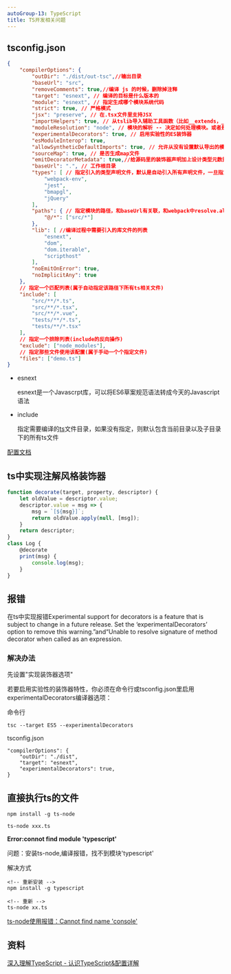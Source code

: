 ```yaml
---
autoGroup-13: TypeScript
title: TS开发相关问题
---
```


## tsconfig.json
```json
{
    "compilerOptions": {
        "outDir": "./dist/out-tsc",//输出目录
        "baseUrl": "src",
        "removeComments": true,//编译 js 的时候，删除掉注释
        "target": "esnext", // 编译的目标是什么版本的
        "module": "esnext", // 指定生成哪个模块系统代码
        "strict": true, // 严格模式
        "jsx": "preserve", // 在.tsx文件里支持JSX
        "importHelpers": true, // 从tslib导入辅助工具函数（比如__extends，__rest等）
        "moduleResolution": "node", // 模块的解析 -- 决定如何处理模块。或者是"Node"对于Node.js/io.js，或者是"Classic"（默认）。查看模块解析了解详情。
        "experimentalDecorators": true, // 启用实验性的ES装饰器
        "esModuleInterop": true,
        "allowSyntheticDefaultImports": true, // 允许从没有设置默认导出的模块中默认导入。这并不影响代码的显示，仅为了类型检查。
        "sourceMap": true, // 是否生成map文件
        "emitDecoratorMetadata": true,//给源码里的装饰器声明加上设计类型元数据。查看issue #2577了解更多信息。
        "baseUrl": ".", // 工作根目录
        "types": [ // 指定引入的类型声明文件，默认是自动引入所有声明文件，一旦指定该选项，则会禁用自动引入，改为只韵如指定的类型声明文件，如果指定空数组[]则不引用任何文件
            "webpack-env",
            "jest",
            "bmapgl",
            "jQuery"
        ],
        "paths": { // 指定模块的路径，和baseUrl有关联，和webpack中resolve.alias配置一样
            "@/*": ["src/*"]
        },
        "lib": [ //编译过程中需要引入的库文件的列表
            "esnext",
            "dom",
            "dom.iterable",
            "scripthost"
        ],
        "noEmitOnError": true,
        "noImplicitAny": true
    },
    // 指定一个匹配列表(属于自动指定该路径下所有ts相关文件)
    "include": [ 
        "src/**/*.ts",
        "src/**/*.tsx",
        "src/**/*.vue",
        "tests/**/*.ts",
        "tests/**/*.tsx"
    ],
    // 指定一个排除列表(include的反向操作)
    "exclude": ["node_modules"],
    // 指定那些文件使用该配置(属于手动一个个指定文件)
    "files": ["demo.ts"]
}
```

- esnext

    esnext是一个Javascrpt库，可以将ES6草案规范语法转成今天的Javascript语法

- include

    指定需要编译的<u>ts</u>文件目录，如果没有指定，则默认包含当前目录以及子目录下的所有ts文件


[配置文档](https://www.typescriptlang.org/tsconfig)

## ts中实现注解风格装饰器
```js
function decorate(target, property, descriptor) {
    let oldValue = descriptor.value;
    descriptor.value = msg => {
        msg = `[${msg}]`;
        return oldValue.apply(null, [msg]);
    }
    return descriptor;
}
class Log {
    @decorate
    print(msg) {
        console.log(msg);
    }
}
```

##  报错
在ts中实现报错Experimental support for decorators is a feature that is subject to change in a future release. Set the ‘experimentalDecorators’ option to remove this warning.”and“Unable to resolve signature of method decorator when called as an expression.

### 解决办法
先设置"实现装饰器选项"

若要启用实验性的装饰器特性，你必须在命令行或tsconfig.json里启用experimentalDecorators编译器选项：

命令行
```
tsc --target ES5 --experimentalDecorators
```

tsconfig.json
```
"compilerOptions": {
    "outDir": "./dist",
    "target": "esnext",
    "experimentalDecorators": true,
}
```

## 直接执行ts的文件
```
npm install -g ts-node

ts-node xxx.ts
```
**Error:connot find module 'typescript'**

问题：安装ts-node,编译报错，找不到模块'typescript'

解决方式
```
<!-- 重新安装 -->
npm install -g typescript

<!-- 重新 -->
ts-node xx.ts
```
[ts-node使用报错：Cannot find name 'console'](https://www.jianshu.com/p/9db8b7e61473)
## 资料
[深入理解TypeScript - 认识TypeScript&配置详解](https://blog.csdn.net/qq_41831345/article/details/106727200)